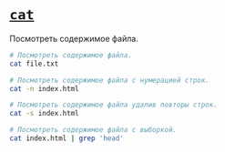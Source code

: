 # [`cat`](../index.md)

Посмотреть содержимое файла.

```bash
# Посмотреть содержимое файла.
cat file.txt

# Посмотреть содержимое файла с нумерацией строк.
cat -n index.html

# Посмотреть содержимое файла удалив повторы строк.
cat -s index.html

# Посмотреть содержимое файла с выборкой.
cat index.html | grep 'head'
```
